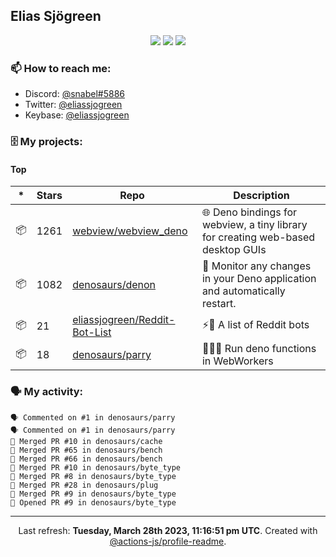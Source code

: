 ## Elias Sjögreen

<p align="center">
  <img src="https://img.shields.io/badge/🎂-dec. 2003-success" />
  <img src="https://img.shields.io/badge/🌎-Stockholm-informational" />
  <img src="https://img.shields.io/badge/👦-He/Him-informational" />
</p>

### 📫 How to reach me:

- Discord: [@snabel#5886](https://discord.com/users/267978757799673866)
- Twitter: [@eliassjogreen](https://twitter.com/eliassjogreen)
- Keybase: [@eliassjogreen](https://keybase.io/eliassjogreen)

### 🗄 My projects:

#### Top
|*|Stars|Repo|Description|
|---|---|---|---|
| 📦 | 1261 | [webview/webview_deno](https://github.com/webview/webview_deno) | 🌐 Deno bindings for webview, a tiny library for creating web-based desktop GUIs |
| 📦 | 1082 | [denosaurs/denon](https://github.com/denosaurs/denon) | 👀 Monitor any changes in your Deno application and automatically restart. |
| 📦 | 21 | [eliassjogreen/Reddit-Bot-List](https://github.com/eliassjogreen/Reddit-Bot-List) | ⚡️🤖 A list of Reddit bots |
| 📦 | 18 | [denosaurs/parry](https://github.com/denosaurs/parry) | 👷🏽‍♂️ Run deno functions in WebWorkers |

### 🗣 My activity:

```
🗣 Commented on #1 in denosaurs/parry
🗣 Commented on #1 in denosaurs/parry
🎉 Merged PR #10 in denosaurs/cache
🎉 Merged PR #65 in denosaurs/bench
🎉 Merged PR #66 in denosaurs/bench
🎉 Merged PR #10 in denosaurs/byte_type
🎉 Merged PR #8 in denosaurs/byte_type
🎉 Merged PR #28 in denosaurs/plug
🎉 Merged PR #9 in denosaurs/byte_type
💪 Opened PR #9 in denosaurs/byte_type
```

------------
<p align="center">Last refresh: <b>Tuesday, March 28th 2023, 11:16:51 pm UTC</b>. Created with <a href=https://github.com/marketplace/actions/profile-readme>@actions-js/profile-readme</a>.</p>
